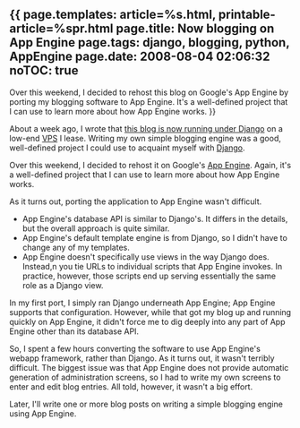 {{
page.templates: article=%s.html, printable-article=%spr.html
page.title: Now blogging on App Engine
page.tags: django, blogging, python, AppEngine
page.date: 2008-08-04 02:06:32
noTOC: true
---
Over this weekend, I decided to rehost this blog on Google's App
Engine by porting my blogging software to App Engine. It's a
well-defined project that I can use to learn more about how App
Engine works.
}}

About a week ago, I wrote that [this blog is now running under Django][] on
a low-end [VPS][] I lease. Writing my own simple blogging engine was a
good, well-defined project I could use to acquaint myself with [Django][].

Over this weekend, I decided to rehost it on Google's [App Engine][].
Again, it's a well-defined project that I can use to learn more about how
App Engine works.

As it turns out, porting the application to App Engine wasn't
difficult.

-   App Engine's database API is similar to Django's. It differs in
    the details, but the overall approach is quite similar.
-   App Engine's default template engine is from Django, so I
    didn't have to change any of my templates.
-   App Engine doesn't specifically use views in the way Django
    does. Instead,n you tie URLs to individual scripts that App Engine
    invokes. In practice, however, those scripts end up serving
    essentially the same role as a Django view.

In my first port, I simply ran Django underneath App Engine; App
Engine supports that configuration. However, while that got my blog
up and running quickly on App Engine, it didn't force me to dig
deeply into any part of App Engine other than its database API.

So, I spent a few hours converting the software to use App Engine's
webapp framework, rather than Django. As it turns out, it wasn't
terribly difficult. The biggest issue was that App Engine does not
provide automatic generation of administration screens, so I had to
write my own screens to enter and edit blog entries. All told,
however, it wasn't a big effort.

Later, I'll write one or more blog posts on writing a simple
blogging engine using App Engine.

[this blog is now running under Django]: /id/73
[VPS]: http://onlinebusiness.about.com/od/webhosting/g/vps.htm
[Django]: http://www.djangoproject.com/
[App Engine]: http://appengine.google.com/
